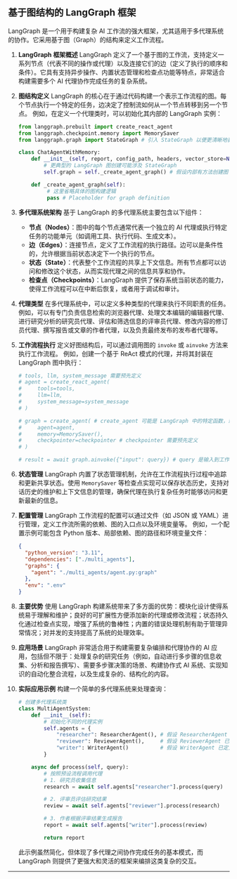 ## 基于图结构的 LangGraph 框架

LangGraph 是一个用于构建复杂 AI 工作流的强大框架，尤其适用于多代理系统的协作。它采用基于图（Graph）的结构来定义工作流程。

1.  **LangGraph 框架概述**
    LangGraph 定义了一个基于图的工作流，支持定义一系列节点（代表不同的操作或代理）以及连接它们的边（定义了执行的顺序和条件）。它具有支持异步操作、内置状态管理和检查点功能等特点，非常适合构建需要多个 AI 代理协作完成任务的复杂系统。

2.  **图结构定义**
    LangGraph 的核心在于通过代码构建一个表示工作流程的图。每个节点执行一个特定的任务，边决定了控制流如何从一个节点转移到另一个节点。
    例如，在定义一个代理类时，可以初始化其内部的 LangGraph 实例：
    ```python
    from langgraph.prebuilt import create_react_agent
    from langgraph.checkpoint.memory import MemorySaver
    from langgraph.graph import StateGraph # 引入 StateGraph 以便更清晰地表示图的创建

    class ChatAgentWithMemory:
        def __init__(self, report, config_path, headers, vector_store=None):
            # 更典型的 LangGraph 图创建可能涉及 StateGraph
            self.graph = self._create_agent_graph() # 假设内部有方法创建图

        def _create_agent_graph(self):
             # 这里省略具体的图构建逻辑
             pass # Placeholder for graph definition
    ```

3.  **多代理系统架构**
    基于 LangGraph 的多代理系统主要包含以下组件：
    *   **节点（Nodes）**：图中的每个节点通常代表一个独立的 AI 代理或执行特定任务的功能单元（如调用工具、执行代码、生成文本）。
    *   **边（Edges）**：连接节点，定义了工作流程的执行路径。边可以是条件性的，允许根据当前状态决定下一个执行的节点。
    *   **状态（State）**：代表整个工作流程的共享上下文信息。所有节点都可以访问和修改这个状态，从而实现代理之间的信息共享和协作。
    *   **检查点（Checkpoints）**：LangGraph 提供了保存系统当前状态的能力，使得工作流程可以在中断后恢复，或者用于调试和审计。

4.  **代理类型**
    在多代理系统中，可以定义多种类型的代理来执行不同职责的任务。例如，可以有专门负责信息检索的浏览器代理、处理文本编辑的编辑器代理、进行研究分析的研究员代理、评估和筛选信息的评审员代理、修改内容的修订员代理、撰写报告或文章的作者代理，以及负责最终发布的发布者代理等。

5.  **工作流程执行**
    定义好图结构后，可以通过调用图的 `invoke` 或 `ainvoke` 方法来执行工作流程。
    例如，创建一个基于 ReAct 模式的代理，并将其封装在 LangGraph 图中执行：
    ```python
    # tools, llm, system_message 需要预先定义
    # agent = create_react_agent(
    #     tools=tools,
    #     llm=llm,
    #     system_message=system_message
    # )

    # graph = create_agent( # create_agent 可能是 LangGraph 中的特定函数，或自定义的封装
    #     agent=agent,
    #     memory=MemorySaver(),
    #     checkpointer=checkpointer # checkpointer 需要预先定义
    # )

    # result = await graph.ainvoke({"input": query}) # query 是输入到工作流的初始信息
    ```

6.  **状态管理**
    LangGraph 内置了状态管理机制，允许在工作流程执行过程中追踪和更新共享状态。使用 `MemorySaver` 等检查点实现可以保存状态历史，支持对话历史的维护和上下文信息的管理，确保代理在执行复杂任务时能够访问和更新最新的信息。

7.  **配置管理**
    LangGraph 工作流程的配置可以通过文件（如 JSON 或 YAML）进行管理，定义工作流所需的依赖、图的入口点以及环境变量等。
    例如，一个配置示例可能包含 Python 版本、局部依赖、图的路径和环境变量文件：
    ```json
    {
      "python_version": "3.11",
      "dependencies": ["./multi_agents"],
      "graphs": {
        "agent": "./multi_agents/agent.py:graph"
      },
      "env": ".env"
    }
    ```

8.  **主要优势**
    使用 LangGraph 构建系统带来了多方面的优势：模块化设计使得系统易于理解和维护；良好的可扩展性方便添加新的代理或修改流程；状态持久化通过检查点实现，增强了系统的鲁棒性；内置的错误处理机制有助于管理异常情况；对并发的支持提高了系统的处理效率。

9.  **应用场景**
    LangGraph 非常适合用于构建需要复杂编排和代理协作的 AI 应用，包括但不限于：处理复杂的研究任务（例如，自动进行多步骤的信息收集、分析和报告撰写）、需要多步骤决策的场景、构建协作式 AI 系统、实现知识的自动化整合流程，以及生成复杂的、结构化的内容。

10. **实际应用示例**
    构建一个简单的多代理系统来处理查询：
    ```python
    # 创建多代理系统类
    class MultiAgentSystem:
        def __init__(self):
            # 初始化不同的代理实例
            self.agents = {
                "researcher": ResearcherAgent(), # 假设 ResearcherAgent 已定义
                "reviewer": ReviewerAgent(),     # 假设 ReviewerAgent 已定义
                "writer": WriterAgent()          # 假设 WriterAgent 已定义
            }

        async def process(self, query):
            # 按照预设流程调用代理
            # 1. 研究员收集信息
            research = await self.agents["researcher"].process(query)

            # 2. 评审员评估研究结果
            review = await self.agents["reviewer"].process(research)

            # 3. 作者根据评审结果生成报告
            report = await self.agents["writer"].process(review)

            return report
    ```
    此示例虽然简化，但体现了多代理之间协作完成任务的基本模式，而 LangGraph 则提供了更强大和灵活的框架来编排这类复杂的交互。

---
